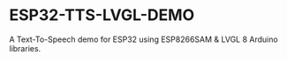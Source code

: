 # ESP32-TTS-LVGL-DEMO
A Text-To-Speech demo for ESP32 using ESP8266SAM &amp; LVGL 8 Arduino libraries.
